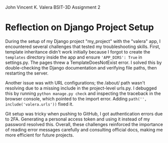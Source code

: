 John Vincent K. Valera BSIT-3D
Assignment 2
# Reflection on Django Project Setup

During the setup of my Django project "my_project" with the "valera" app, I encountered several challenges that tested my troubleshooting skills. First, template inheritance didn't work initially because I forgot to create the `templates` directory inside the app and ensure `'APP_DIRS': True` in settings.py. The pages threw a TemplateDoesNotExist error. I solved this by double-checking the Django documentation and verifying file paths, then restarting the server.

Another issue was with URL configurations; the /about/ path wasn't resolving due to a missing include in the project-level urls.py. I debugged this by running `python manage.py check` and inspecting the traceback in the browser console, which pointed to the import error. Adding `path('', include('valera.urls'))` fixed it.

Git setup was tricky when pushing to GitHub, I got authentication errors due to 2FA. Generating a personal access token and using it instead of my password resolved this. Overall, these challenges reinforced the importance of reading error messages carefully and consulting official docs, making me more efficient for future projects.
